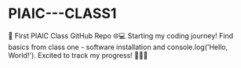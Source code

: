 # PIAIC---CLASS1
🚀 First PIAIC Class GitHub Repo 🌐💻  Starting my coding journey! Find basics from class one - software installation and console.log('Hello, World!'). Excited to track my progress! 🌟👩‍💻
